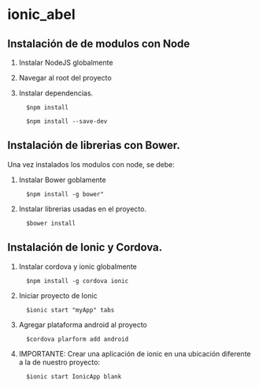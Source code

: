 # ionic_abel

Instalación de de modulos con Node
----------------------------------

1. Instalar NodeJS globalmente

2. Navegar al root del proyecto

3. Instalar dependencias.


         $npm install
      
         $npm install --save-dev



Instalación de librerias con Bower.
-----------------------------------

Una vez instalados los modulos con node, se debe:

1. Instalar Bower goblamente

         $npm install -g bower"

2. Instalar librerias usadas en el proyecto.

         $bower install





Instalación de Ionic y Cordova.
-----------------------------------

1. Instalar cordova y ionic globalmente

         $npm install -g cordova ionic

2. Iniciar proyecto de Ionic

         $ionic start "myApp" tabs

3. Agregar plataforma android al proyecto

         $cordova plarform add android

4. IMPORTANTE: Crear una aplicación de ionic en una ubicación diferente a la de nuestro proyecto:

         $ionic start IonicApp blank

